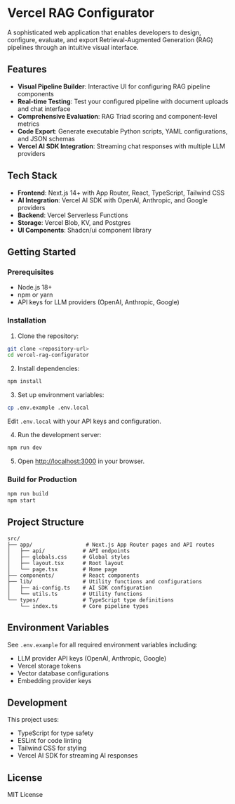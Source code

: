 # Vercel RAG Configurator

A sophisticated web application that enables developers to design, configure, evaluate, and export Retrieval-Augmented Generation (RAG) pipelines through an intuitive visual interface.

## Features

- **Visual Pipeline Builder**: Interactive UI for configuring RAG pipeline components
- **Real-time Testing**: Test your configured pipeline with document uploads and chat interface
- **Comprehensive Evaluation**: RAG Triad scoring and component-level metrics
- **Code Export**: Generate executable Python scripts, YAML configurations, and JSON schemas
- **Vercel AI SDK Integration**: Streaming chat responses with multiple LLM providers

## Tech Stack

- **Frontend**: Next.js 14+ with App Router, React, TypeScript, Tailwind CSS
- **AI Integration**: Vercel AI SDK with OpenAI, Anthropic, and Google providers
- **Backend**: Vercel Serverless Functions
- **Storage**: Vercel Blob, KV, and Postgres
- **UI Components**: Shadcn/ui component library

## Getting Started

### Prerequisites

- Node.js 18+ 
- npm or yarn
- API keys for LLM providers (OpenAI, Anthropic, Google)

### Installation

1. Clone the repository:
```bash
git clone <repository-url>
cd vercel-rag-configurator
```

2. Install dependencies:
```bash
npm install
```

3. Set up environment variables:
```bash
cp .env.example .env.local
```

Edit `.env.local` with your API keys and configuration.

4. Run the development server:
```bash
npm run dev
```

5. Open [http://localhost:3000](http://localhost:3000) in your browser.

### Build for Production

```bash
npm run build
npm start
```

## Project Structure

```
src/
├── app/                 # Next.js App Router pages and API routes
│   ├── api/            # API endpoints
│   ├── globals.css     # Global styles
│   ├── layout.tsx      # Root layout
│   └── page.tsx        # Home page
├── components/         # React components
├── lib/                # Utility functions and configurations
│   ├── ai-config.ts    # AI SDK configuration
│   └── utils.ts        # Utility functions
└── types/              # TypeScript type definitions
    └── index.ts        # Core pipeline types
```

## Environment Variables

See `.env.example` for all required environment variables including:

- LLM provider API keys (OpenAI, Anthropic, Google)
- Vercel storage tokens
- Vector database configurations
- Embedding provider keys

## Development

This project uses:
- TypeScript for type safety
- ESLint for code linting
- Tailwind CSS for styling
- Vercel AI SDK for streaming AI responses

## License

MIT License
